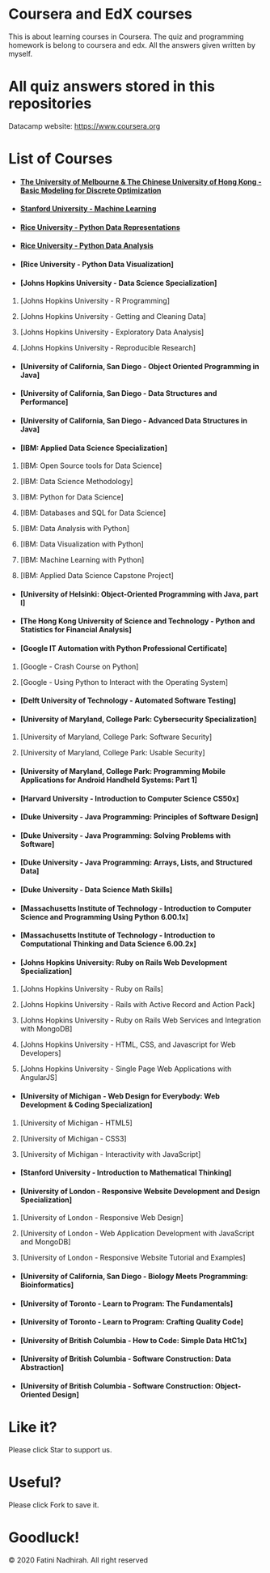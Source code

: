 # Coursera and EdX courses
This is about learning courses in Coursera. The quiz and programming homework is belong to coursera and edx. All the answers given written by myself.

# All quiz answers stored in this repositories

Datacamp website: https://www.coursera.org

# List of Courses
- #### [The University of Melbourne & The Chinese University of Hong Kong - Basic Modeling for Discrete Optimization](./The%20University%20of%20Melbourne%20-%20Basic%20Modeling%20for%20Discrete%20Optimization.rar)
- #### [Stanford University - Machine Learning](./Stanford%20University%20-%20Machine%20Learning)
- #### [Rice University - Python Data Representations](./Rice-Python%20Data%20Representations)

- #### [Rice University - Python Data Analysis](./Rice-Python%20Data%20Analysis)

- #### [Rice University - Python Data Visualization]

- #### [Johns Hopkins University - Data Science Specialization]

1. [Johns Hopkins University - R Programming]

2. [Johns Hopkins University - Getting and Cleaning Data]

3. [Johns Hopkins University - Exploratory Data Analysis]

4. [Johns Hopkins University - Reproducible Research]

- #### [University of California, San Diego - Object Oriented Programming in Java]

- #### [University of California, San Diego - Data Structures and Performance]

- #### [University of California, San Diego - Advanced Data Structures in Java]

- #### [IBM: Applied Data Science Specialization]

1. [IBM: Open Source tools for Data Science]

2. [IBM: Data Science Methodology]

3. [IBM: Python for Data Science]
4. [IBM: Databases and SQL for Data Science]

5. [IBM: Data Analysis with Python]

6. [IBM: Data Visualization with Python]

7. [IBM: Machine Learning with Python]

8. [IBM: Applied Data Science Capstone Project]

- #### [University of Helsinki: Object-Oriented Programming with Java, part I]

- #### [The Hong Kong University of Science and Technology - Python and Statistics for Financial Analysis]

- #### [Google IT Automation with Python Professional Certificate]

1. [Google - Crash Course on Python]

2. [Google - Using Python to Interact with the Operating System]

- #### [Delft University of Technology - Automated Software Testing]
- #### [University of Maryland, College Park: Cybersecurity Specialization] 

1. [University of Maryland, College Park: Software Security]

2. [University of Maryland, College Park: Usable Security]

- #### [University of Maryland, College Park: Programming Mobile Applications for Android Handheld Systems: Part 1]

- #### [Harvard University - Introduction to Computer Science CS50x]

- #### [Duke University - Java Programming: Principles of Software Design]

- #### [Duke University - Java Programming: Solving Problems with Software]

- #### [Duke University - Java Programming: Arrays, Lists, and Structured Data]

- #### [Duke University - Data Science Math Skills]
- #### [Massachusetts Institute of Technology - Introduction to Computer Science and Programming Using Python 6.00.1x]

- #### [Massachusetts Institute of Technology - Introduction to Computational Thinking and Data Science 6.00.2x]
- #### [Johns Hopkins University: Ruby on Rails Web Development Specialization]
1. [Johns Hopkins University - Ruby on Rails]

2. [Johns Hopkins University - Rails with Active Record and Action Pack]
3. [Johns Hopkins University - Ruby on Rails Web Services and Integration with MongoDB]

4. [Johns Hopkins University - HTML, CSS, and Javascript for Web Developers]
5. [Johns Hopkins University - Single Page Web Applications with AngularJS]

- #### [University of Michigan - Web Design for Everybody: Web Development & Coding Specialization]

1. [University of Michigan - HTML5]

2. [University of Michigan - CSS3]

3. [University of Michigan -  Interactivity with JavaScript]

- #### [Stanford University - Introduction to Mathematical Thinking]

- #### [University of London - Responsive Website Development and Design Specialization]

1. [University of London - Responsive Web Design]

2. [University of London - Web Application Development with JavaScript and MongoDB]

3. [University of London - Responsive Website Tutorial and Examples]
- #### [University of California, San Diego - Biology Meets Programming: Bioinformatics]
- #### [University of Toronto - Learn to Program: The Fundamentals]

- #### [University of Toronto - Learn to Program: Crafting Quality Code]
- #### [University of British Columbia - How to Code: Simple Data HtC1x]

- #### [University of British Columbia - Software Construction: Data Abstraction]

- #### [University of British Columbia - Software Construction: Object-Oriented Design]



 # Like it? 
  Please click Star to support us.
  
 # Useful?
  Please click Fork to save it.
  
 # Goodluck!



© 2020 Fatini Nadhirah. All right reserved
